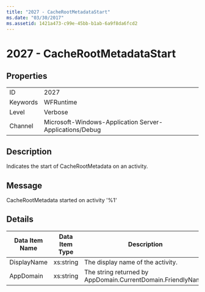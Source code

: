 ```yaml
---
title: "2027 - CacheRootMetadataStart"
ms.date: "03/30/2017"
ms.assetid: 1421a473-c99e-45bb-b1ab-6a9f8da6fcd2
---
```

# 2027 - CacheRootMetadataStart
## Properties  
  
|||  
|-|-|  
|ID|2027|  
|Keywords|WFRuntime|  
|Level|Verbose|  
|Channel|Microsoft-Windows-Application Server-Applications/Debug|  
  
## Description  
 Indicates the start of CacheRootMetadata on an activity.  
  
## Message  
 CacheRootMetadata started on activity '%1'  
  
## Details  
  
|Data Item Name|Data Item Type|Description|  
|--------------------|--------------------|-----------------|  
|DisplayName|xs:string|The display name of the activity.|  
|AppDomain|xs:string|The string returned by AppDomain.CurrentDomain.FriendlyName.|
